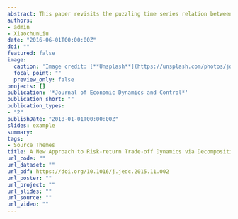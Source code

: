 ```yaml
---
abstract: This paper revisits the puzzling time series relation between risk premium and conditional volatility by proposing a flexible risk-return trade-off that allows for a variety of possible shapes and incorporates potential nonlinearities inherent in excess return dynamics. We derive this flexible risk-return relation using the decomposition approach of Anatolyev and Gospodinov (2010), which splits excess returns into the product of absolute returns and signs. Using this decomposition strategy, we study four major international financial markets. The empirical results support a significant and positive risk-return trade-off that is driven by conditional volatility, market timing and the interdependence between the two components, which is generically related to return skewness.
authors:
- admin
- XiaochunLiu
date: "2016-06-01T00:00:00Z"
doi: ""
featured: false
image:
  caption: 'Image credit: [**Unsplash**](https://unsplash.com/photos/jdD8gXaTZsc)'
  focal_point: ""
  preview_only: false
projects: []
publication: '*Journal of Economic Dynamics and Control*'
publication_short: ""
publication_types:
- "2"
publishDate: "2018-01-01T00:00:00Z"
slides: example
summary:
tags:
- Source Themes
title: A New Approach to Risk-return Trade-off Dynamics via Decomposition
url_code: ""
url_dataset: ""
url_pdf: https://doi.org/10.1016/j.jedc.2015.11.002
url_poster: ""
url_project: ""
url_slides: ""
url_source: ""
url_video: ""
---
```

